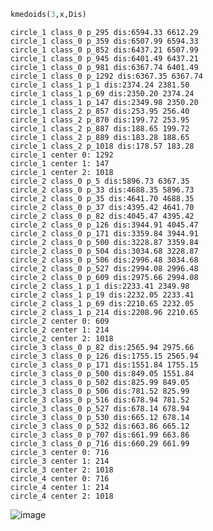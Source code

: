 ```python
kmedoids(3,x,Dis)
```

    circle_1 class_0 p_295 dis:6594.33 6612.29
    circle_1 class_0 p_359 dis:6507.99 6594.33
    circle_1 class_0 p_852 dis:6437.21 6507.99
    circle_1 class_0 p_945 dis:6401.49 6437.21
    circle_1 class_0 p_981 dis:6367.74 6401.49
    circle_1 class_0 p_1292 dis:6367.35 6367.74
    circle_1 class_1 p_1 dis:2374.24 2381.50
    circle_1 class_1 p_69 dis:2350.20 2374.24
    circle_1 class_1 p_147 dis:2349.98 2350.20
    circle_1 class_2 p_857 dis:253.95 256.40
    circle_1 class_2 p_870 dis:199.72 253.95
    circle_1 class_2 p_887 dis:188.65 199.72
    circle_1 class_2 p_889 dis:183.28 188.65
    circle_1 class_2 p_1018 dis:178.57 183.28
    circle_1 center 0: 1292
    circle_1 center 1: 147
    circle_1 center 2: 1018
    circle_2 class_0 p_5 dis:5896.73 6367.35
    circle_2 class_0 p_33 dis:4688.35 5896.73
    circle_2 class_0 p_35 dis:4641.70 4688.35
    circle_2 class_0 p_37 dis:4395.42 4641.70
    circle_2 class_0 p_82 dis:4045.47 4395.42
    circle_2 class_0 p_126 dis:3944.91 4045.47
    circle_2 class_0 p_171 dis:3359.84 3944.91
    circle_2 class_0 p_500 dis:3228.87 3359.84
    circle_2 class_0 p_504 dis:3034.68 3228.87
    circle_2 class_0 p_506 dis:2996.48 3034.68
    circle_2 class_0 p_527 dis:2994.08 2996.48
    circle_2 class_0 p_609 dis:2975.66 2994.08
    circle_2 class_1 p_1 dis:2233.41 2349.98
    circle_2 class_1 p_19 dis:2232.05 2233.41
    circle_2 class_1 p_69 dis:2210.65 2232.05
    circle_2 class_1 p_214 dis:2208.96 2210.65
    circle_2 center 0: 609
    circle_2 center 1: 214
    circle_2 center 2: 1018
    circle_3 class_0 p_82 dis:2565.94 2975.66
    circle_3 class_0 p_126 dis:1755.15 2565.94
    circle_3 class_0 p_171 dis:1551.84 1755.15
    circle_3 class_0 p_500 dis:849.05 1551.84
    circle_3 class_0 p_502 dis:825.99 849.05
    circle_3 class_0 p_506 dis:781.52 825.99
    circle_3 class_0 p_516 dis:678.94 781.52
    circle_3 class_0 p_527 dis:678.14 678.94
    circle_3 class_0 p_530 dis:665.12 678.14
    circle_3 class_0 p_532 dis:663.86 665.12
    circle_3 class_0 p_707 dis:661.99 663.86
    circle_3 class_0 p_716 dis:660.29 661.99
    circle_3 center 0: 716
    circle_3 center 1: 214
    circle_3 center 2: 1018
    circle_4 center 0: 716
    circle_4 center 1: 214
    circle_4 center 2: 1018
    

![image](https://user-images.githubusercontent.com/94750458/142730850-41bfb888-c450-43c1-9398-3712a9243c84.png)

